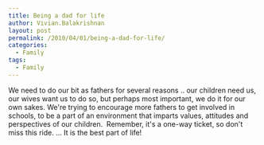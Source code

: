 ```yaml
---
title: Being a dad for life
author: Vivian.Balakrishnan
layout: post
permalink: /2010/04/01/being-a-dad-for-life/
categories:
  - Family
tags:
  - Family
---
```

<p><img src="http://vivian.balakrishnan.sg/wp-content/uploads/2010/04/Dadsforlife-Luke_VB-e1338836824295.jpg" alt="" title="Dadsforlife-Luke_VB" />We need to do our bit as fathers for several reasons .. our children need us, our wives want us to do so, but perhaps most important, we do it for our own sakes. We're trying to encourage more fathers to get involved in schools, to be a part of an environment that imparts values, attitudes and perspectives of our children.  Remember, it's a one-way ticket, so don't miss this ride. … It is the best part of life!</p>

<p> </p>
